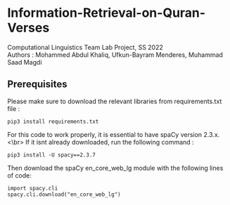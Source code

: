 # Information-Retrieval-on-Quran-Verses
Computational Linguistics Team Lab Project, SS 2022 </br>
Authors : Mohammed Abdul Khaliq, Ufkun-Bayram Menderes, Muhammad Saad Magdi </br>

## Prerequisites
Please make sure to download the relevant libraries from requirements.txt file :
```
pip3 install requirements.txt
```
For this code to work properly, it is essential to have spaCy version 2.3.x.<\br>
If it isnt already downloaded, run the following command :
```
pip3 install -U spacy==2.3.7
```
Then download the spaCy en_core_web_lg module with the following lines of code:
```
import spacy.cli
spacy.cli.download("en_core_web_lg")
```
